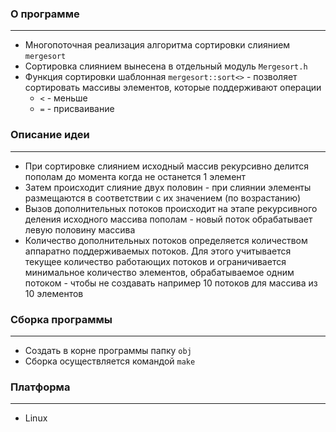 ### О программе
---
- Многопоточная реализация алгоритма сортировки слиянием `mergesort`
- Сортировка слиянием вынесена в отдельный модуль `Mergesort.h`
- Функция сортировки шаблонная `mergesort::sort<>` - позволяет сортировать массивы элементов, которые поддерживают операции
	- `<` - меньше
	- `=` - присваивание


### Описание идеи
---
- При сортировке слиянием исходный массив рекурсивно делится пополам до момента когда не останется 1 элемент
- Затем происходит слияние двух половин - при слиянии элементы размещаются в соответствии с их значением (по возрастанию)
- Вызов дополнительных потоков происходит на этапе рекурсивного деления исходного массива пополам - новый поток обрабатывает левую половину массива
- Количество дополнительных потоков определяется количеством аппаратно поддерживаемых потоков. Для этого учитывается текущее количество работающих потоков и ограничивается минимальное количество элементов, обрабатываемое одним потоком - чтобы не создавать например 10 потоков для массива из 10 элементов


### Сборка программы
---
- Создать в корне программы папку `obj`
- Сборка осуществляется командой `make`


### Платформа
---
- Linux
